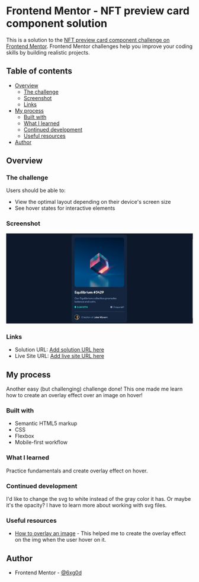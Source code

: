 # Frontend Mentor - NFT preview card component solution

This is a solution to the [NFT preview card component challenge on Frontend Mentor](https://www.frontendmentor.io/challenges/nft-preview-card-component-SbdUL_w0U). Frontend Mentor challenges help you improve your coding skills by building realistic projects. 

## Table of contents

- [Overview](#overview)
  - [The challenge](#the-challenge)
  - [Screenshot](#screenshot)
  - [Links](#links)
- [My process](#my-process)
  - [Built with](#built-with)
  - [What I learned](#what-i-learned)
  - [Continued development](#continued-development)
  - [Useful resources](#useful-resources)
- [Author](#author)

## Overview

### The challenge

Users should be able to:

- View the optimal layout depending on their device's screen size
- See hover states for interactive elements

### Screenshot

![](./Screenshot-desktop.jpg)

### Links

- Solution URL: [Add solution URL here](https://your-solution-url.com)
- Live Site URL: [Add live site URL here](https://your-live-site-url.com)

## My process

Another easy (but challenging) challenge done! This one made me learn how to create an overlay effect over an image on hover!

### Built with

- Semantic HTML5 markup
- CSS
- Flexbox
- Mobile-first workflow

### What I learned

Practice fundamentals and create overlay effect on hover.

### Continued development

I'd like to change the svg to white instead of the gray color it has. Or maybe it's the opacity? I have to learn more about working with svg files.

### Useful resources

- [How to overlay an image](https://www.w3schools.com/howto/howto_css_image_overlay.asp) - This helped me to create the overlay effect on the img when the user hover on it.

## Author

- Frontend Mentor - [@6xg0d](https://www.frontendmentor.io/profile/6xg0d)